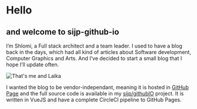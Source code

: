 # Hello

## and welcome to sijp-github-io

I’m Shlomi, a Full stack architect and a team leader. I used to have a blog back in the days, which had all kind of articles about Software development, Computer Graphics and Arts. And I’ve decided to start a small blog that I hope I’ll update often.

![That's me and Laika](/images/me-and-laika.jpg "Tha'ts me and Laika")

I wanted the blog to be vendor-independant, meaning it is hosted in [GitHub Page](https://github.io) and the full source code is available in my [sijp/githubIO](https://github.com/sijp/githubIO) project. It is written in VueJS and have a complete CircleCI pipeline to GitHub Pages.
